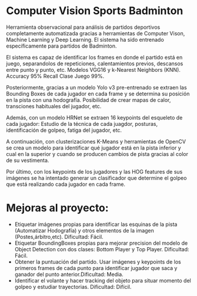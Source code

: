 # Computer Vision Sports Badminton
Herramienta observacional para análisis de partidos deportivos completamente automatizada gracias a herramientas de Computer Vison, Machine Learning y Deep Learning. El sistema ha sido entrenado específicamente para partidos de Badminton.

El sistema es capaz de identificar los frames en donde el partido está en juego, separandolos de repeticiones, calentamientos previos, descansos entre punto y punto, etc. Modelos VGG16 y k-Nearest Neighbors (KNN). Accuracy 95% Recall Clase Juego 99%.

Posteriormente, gracias a un modelo Yolo v3 pre-entrenado se extraen las Bounding Boxes de cada jugador en cada frame y se determina su posición en la pista con una hodografía. Posibilidad de crear mapas de calor, transciones habituales del jugador, etc.

Además, con un modelo HRNet se extraen 16 keypoints del esqueleto de cada jugador: Estudio de la técnica de cada juagdor, posturas, identificación de golpeo, fatiga del jugador, etc.

A continuación, con clusterizaciones K-Means y herramientas de OpenCV se crea un modelo para identificar qué jugador está en la pista inferior y cual en la superior y cuando se producen cambios de pista gracias al color de su vestimenta.

Por último, con los keypoints de los jugadores y las HOG features de sus imágenes se ha intentado generar un clasificador que determine el golpeo que está realizando cada jugador en cada frame.

# Mejoras al proyecto:
- Etiquetar imágenes propias para identificar las esquinas de la pista (Automatizar Hodografía) y otros elementos de la imagen (Postes,árbitro,etc). Dificultad: Fácil.
- Etiquetar BoundingBoxes propias para mejorar precision del modelo de Object Detection con dos clases: Bottom Player y Top Player. Dificultad: Fácil.
- Obtener la puntuación del partido. Usar imágenes y keypoints de los primeros frames de cada punto para identificar jugador que saca y ganador del punto anterior.Dificultad: Media.
- Identificar el volante y hacer tracking del objeto para situar momento del golpeo y estudiar trayectorias. Dificultad: Difícil.
